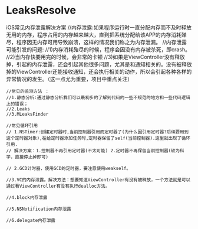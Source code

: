 # LeaksResolve
iOS常见内存泄露解决方案
 //内存泄露:如果程序运行时一直分配内存而不及时释放无用的内存，程序占用的内存越来越大，直到把系统分配给该APP的内存消耗殚尽，程序因无内存可用导致崩溃，这样的情况我们称之为内存泄漏。
    //内存泄露可能引发的问题:
    //1)内存消耗殆尽的时候，程序会因没有内存被杀死，即crash。
    //2)当内存快要用完的时候，会非常的卡顿
    //3)如果是ViewController没有释放掉，引起的内存泄露，还会引起其他很多问题，尤其是和通知相关的。没有被释放掉的ViewController还能接收通知，还会执行相关的动作，所以会引起各种各样的异常情况的发生。（这一点尤为重要，项目中重点关注）
    
    //常见的监测方法 ：
    //1.静态分析:通过静态分析我们可以最初步的了解到代码的一些不规范的地方和一些代码逻辑上的错误；
    //2.Leaks
    //3.MLeaksFinder
    
    //常见循环引用
    // 1.NSTimer:创建定时器时,当前控制器引用而定时器了(为什么因引用定时器?后续要用到这个定时器对象),在给定时器添加任务时,定时器保留了self(当前控制器).这里就出现了循环引用.
    // 解决方案：1.控制器不再引用定时器(不太可能) 2.定时器不再保留当前控制器(较为科学，直接停止掉即可)
    
    // 2.GCD计时器，使用GCD的定时器，要注意使用weakself。
    
    //3.VC的内存泄露。解决方法：想要知道ViewController有没有被释放，一个方法就是可以通过看ViewController有没有执行dealloc方法。
    
    //4.block内存泄露
    
    //5.NSNotification内存泄露
    
    //6.delegate内存泄露
